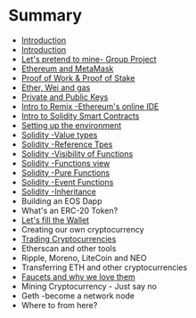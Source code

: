 # Summary

* [Introduction](README.md)
* [Introduction ](introduction.md)
* [Let's pretend to mine- Group Project](lets-pretend-to-mine-group-project.md)
* [Ethereum and MetaMask](chapter1.md)
* [Proof of Work & Proof of Stake ](proof-of-work-and-proof-of-stake.md)
* [Ether, Wei and gas](filling-our-wallet.md)
* [Private and Public Keys](private-and-public-keys.md)
* [Intro to Remix -Ethereum's online IDE ](intro-to-remix-ethereums-online-ide.md)
* [Intro to Solidity Smart Contracts](intro-to-smart-contracts.md)
* [Setting up the environment](intro-to-truffle-cli.md)
* [Solidity -Value types](solidity-value-types.md)
* [Solidity -Reference Tpes](solidity-reference-tpes.md)
* [Solidity -Visibility of Functions](solidity-visibility-of-functions.md)
* [Solidity -Functions view](solidity-functions-view.md)
* [Solidity -Pure Functions](solidity-pure-functions.md)
* [Solidity -Event Functions](solidity-event-functions.md)
* [Solidity -Inheritance ](solidity-inheritance.md)
* Building an EOS Dapp
* What's an ERC-20 Token?
* [Let's fill the Wallet](lets-fill-the-wallet.md)
* Creating our own cryptocurrency
* [Trading Cryptocurrencies](trading-cryptocurrencies.md)
* Etherscan and other tools
* Ripple, Moreno, LiteCoin and NEO
* Transferring ETH and other cryptocurrencies
* [Faucets and why we love them](faucets-and-why-we-love-them.md)
* Mining Cryptocurrency - Just say no
* Geth -become a network node
* Where to from here?

